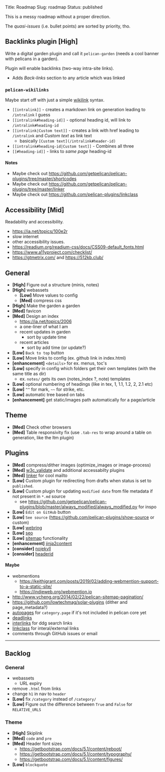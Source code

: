 Title: Roadmap
Slug: roadmap
Status: published

This is a messy roadmap without a proper direction.

The *quasi-issues* (i.e. bullet points) are sorted by priority, tho.

## Backlinks plugin [High]

Write a digital garden plugin and call it `pelican-garden` (needs a cool banner with pelicans in a garden).

Plugin will enable backlinks (two-way intra-site links).

- Adds *Back-links* section to any article which was linked

### `pelican-wikilinks`

Maybe start off with just a simple [wikilink](https://wikiindex.org/WikiIndex:Wikilink) syntax.

- `[[intralink]]` - creates a markdown link on generation leading to `/intralink` I guess
- `[[intralink#heading-id]]` - optional heading id, will link to `/intralink#heading-id`
- `[[intralink|Custom text]]` - creates a link with href leading to `/intralink` and *Custom text* as link text
    - basically `[Custom text](/intralink#header-id)`
- `[[intralink#heading-id|Custom text]]` - Combines all three
- `[[#heading-id]]` - links to *same page* heading-id

#### Notes

- Maybe check out https://github.com/getpelican/pelican-plugins/tree/master/shortcodes
- Maybe check out https://github.com/getpelican/pelican-plugins/tree/master/linker
- Maybe check out https://github.com/pelican-plugins/linkclass

## Accessibility [Mid]

Readability and accessibility.

- <https://ia.net/topics/100e2r>
- slow internet
- other accessibility issues.
- <https://readium.org/readium-css/docs/CSS09-default_fonts.html>
- <https://www.a11yproject.com/checklist/>
- <https://gtmetrix.com/> and <https://512kb.club/>

## General

- **[High]** Figure out a structure (minis, notes)
- **[High]** webassets
    - **[Low]** Move values to config
    - **[Med]** compress css
- **[High]** Make the garden a garden
- **[Med]** favicon
- **[Med]** Design an index
    - <https://ia.net/topics/2006>
    - a one-liner of what I am
    - recent updates in garden
        - sort by update time
    - recent articles
        - sort by add time (or update?)
- **[Low]** `Back to top` button
- **[Low]** Move links to config (ex. github link in index.html)
- **[enhancement]** `<details>` for ex. menus, toc's
- **[Low]** specify in config which folders get their own templates (with the same title as dir)
    - ex. `notes/` gets its own (notes_index ?, note) templates
- **[Low]** optional numbering of headings (like in tex, 1, 1.1, 1.2, 2, 2.1 etc)
- **[Low]** `^^` for mark, `~~` for strike, etc.
- **[Low]** automatic tree based on tabs
- **[enhancement]** get static/images path automatically for a page/article

## Theme

- **[Med]** Check other browsers
- **[Med]** Table responsivity fix (use `.tab-res` to wrap around a table on generation, like the ltm plugin)

## Plugins

- **[Med]** compress/dither images (optimize_images or image-process)
- **[Med]** [w3c_validate](https://github.com/getpelican/pelican-plugins/tree/master/w3c_validate) and
additional accessabilty plugins
- **[Med]** [linker](https://github.com/getpelican/pelican-plugins/tree/master/linker) for cool mailto
- **[Low]** Custom plugin for redirecting from drafts when status is set to `published`.
- **[Low]** Custom plugin for updating `modified date` from file metadata if not present in `*.md` source
    - see <https://github.com/getpelican/pelican-plugins/blob/master/always_modified/always_modified.py> for inspo
- **[Low]** `Edit on GitHub` button
- **[Low]** `See source` (<https://github.com/pelican-plugins/show-source> or custom)
- **[Low]** [webring](https://github.com/XXIIVV/webring)
- **[Low]** [seo](https://github.com/pelican-plugins/seo)
- **[Low]** [sitemap](https://github.com/pelican-plugins/sitemap) functionality
- **[enhancement]** [jinja2content](https://github.com/pelican-plugins/jinja2content)
- **[consider]** [nojekyll](https://github.com/pelican-plugins/nojekyll/)
- **[consider]** [headerid](https://github.com/getpelican/pelican-plugins/tree/master/headerid)

#### Maybe

- webmentions
    - <https://keithjgrant.com/posts/2019/02/adding-webmention-support-to-a-static-site/>
    - <https://indieweb.org/webmention.io>
- <http://www.vcheng.org/2014/02/22/pelican-sitemap-pagination/>
- <https://github.com/lowtechmag/solar-plugins> (dither and page_metadata?)
- [autopages](https://github.com/getpelican/pelican-plugins/tree/master/autopages) for
`category.page` if it's not included in pelican core yet
- [deadlinks](https://github.com/silentlamb/pelican-deadlinks/tree/master)
- [interlinks](https://github.com/getpelican/pelican-plugins/tree/master/interlinks) for ddg search
links
- [linkclass](https://github.com/pelican-plugins/linkclass/tree/main) for interal/external links
- comments through GitHub issues or email

---

## Backlog

### General

- webassets
    - URL expiry
- remove `.html` from links
- change `h1` in nav to `header`
- **[Low]** fix `/category` instead of `/category/`
- **[Low]** Figure out the difference between `True` and `False` for `RELATIVE_URLS`

### Theme

- **[High]** Skiplink
- **[Med]** `code` and `pre`
- **[Med]** Header font sizes
    - <https://getbootstrap.com/docs/5.1/content/reboot/>
    - <https://getbootstrap.com/docs/5.1/content/typography/>
    - <https://getbootstrap.com/docs/5.1/content/figures/>
- **[Low]** `blockquote`
